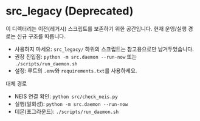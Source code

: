 # src_legacy (Deprecated)

이 디렉터리는 이전(레거시) 스크립트를 보존하기 위한 공간입니다. 현재 운영/실행 경로는 신규 구조를 따릅니다.

- 사용하지 마세요: `src_legacy/` 하위의 스크립트는 참고용으로만 남겨두었습니다.
- 권장 진입점: `python -m src.daemon --run-now` 또는 `./scripts/run_daemon.sh`
- 설정: 루트의 `.env`와 `requirements.txt`를 사용하세요.

대체 경로
- NEIS 연결 확인: `python src/check_neis.py`
- 실행(일회성): `python -m src.daemon --run-now`
- 데몬(포그라운드): `./scripts/run_daemon.sh`

